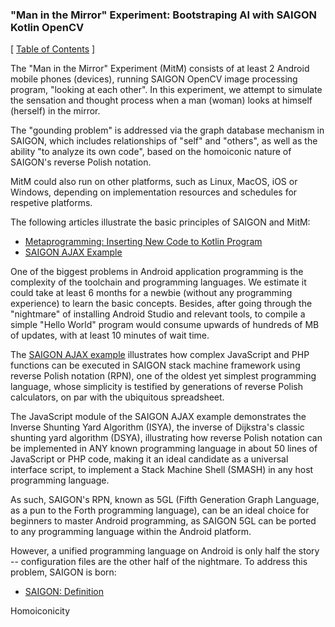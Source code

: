 ### "Man in the Mirror" Experiment: Bootstraping AI with SAIGON Kotlin OpenCV

\[ [Table of Contents](https://github.com/udexon/SAIGON/blob/master/0_Table_of_Contents.md) \]

The "Man in the Mirror" Experiment (MitM) consists of at least 2 Android mobile phones (devices), running SAIGON OpenCV image processing program, "looking at each other". In this experiment, we attempt to simulate the sensation and thought process when a man (woman) looks at himself (herself) in the mirror. 

The "gounding problem" is addressed via the graph database mechanism in SAIGON, which includes relationships of "self" and "others", as well as the ability "to analyze its own code", based on the homoiconic nature of SAIGON's reverse Polish notation.

MitM could also run on other platforms, such as Linux, MacOS, iOS or Windows, depending on implementation resources and schedules for respetive platforms.

The following articles illustrate the basic principles of SAIGON and MitM:

- [ Metaprogramming: Inserting New Code to Kotlin Program ](https://github.com/udexon/SAIGON/blob/master/S_insert.md)
- [SAIGON AJAX Example](http://5gl.epizy.com/nsm/fgl.html)

One of the biggest problems in Android application programming is the complexity of the toolchain and programming languages. We estimate it could take at least 6 months for a newbie (without any programming experience) to learn the basic concepts. Besides, after going through the "nightmare" of installing Android Studio and relevant tools, to compile a simple "Hello World" program would consume upwards of hundreds of MB of updates, with at least 10 minutes of wait time.

The [SAIGON AJAX example](http://5gl.epizy.com/nsm/fgl.html) illustrates how complex JavaScript and PHP functions can be executed in SAIGON stack machine framework using reverse Polish notation (RPN), one of the oldest yet simplest programming language, whose simplicity is testified by generations of reverse Polish calculators, on par with the ubiquitous spreadsheet.

The JavaScript module of the SAIGON AJAX example demonstrates the Inverse Shunting Yard Algorithm (ISYA), the inverse of Dijkstra's classic shunting yard algorithm (DSYA), illustrating how reverse Polish notation can be implemented in ANY known programming language in about 50 lines of JavaScript or PHP code, making it an ideal candidate as a universal interface script, to implement a Stack Machine Shell (SMASH) in any host programming language.

As such, SAIGON's RPN, known as 5GL (Fifth Generation Graph Language, as a pun to the Forth programming language), can be an ideal choice for beginners to master Android programming, as SAIGON 5GL can be ported to any programming language within the Android platform.

However, a unified programming language on Android is only half the story -- configuration files are the other half of the nightmare. To address this problem, SAIGON is born:

- [ SAIGON: Definition ](https://github.com/udexon/SAIGON/blob/master/SAIGON_def.md)

Homoiconicity
